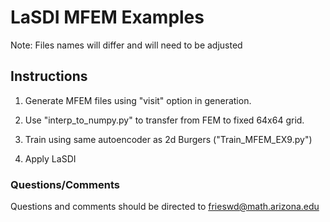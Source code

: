 # LaSDI MFEM Examples
Note: Files names will differ and will need to be adjusted

## Instructions

1) Generate MFEM files using "visit" option in generation. 

2) Use "interp_to_numpy.py" to transfer from FEM to fixed 64x64 grid.

3) Train using same autoencoder as 2d Burgers ("Train_MFEM_EX9.py")

4) Apply LaSDI

### Questions/Comments
Questions and comments should be directed to frieswd@math.arizona.edu

